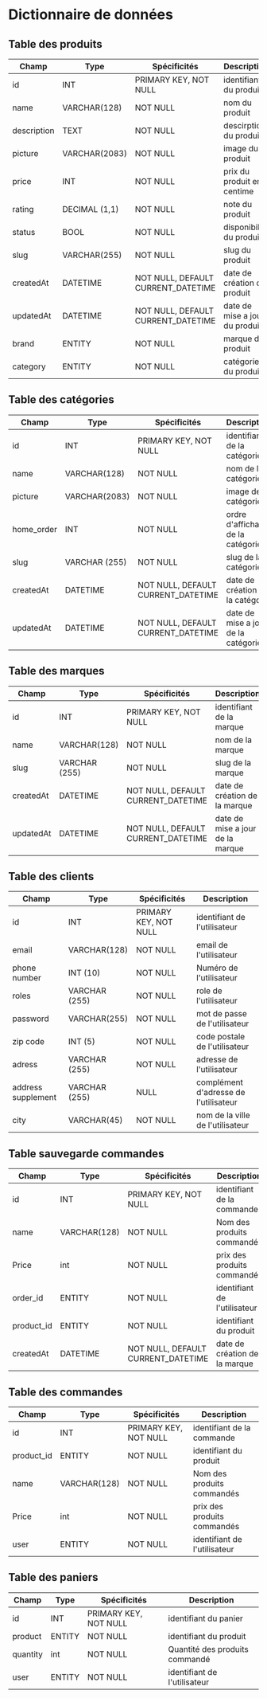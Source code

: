 # Dictionnaire de données

## Table des produits

| Champ       | Type          | Spécificités                       | Description                    |
| ----------- | ------------- | ---------------------------------- | ------------------------------ |
| id          | INT           | PRIMARY KEY, NOT NULL              | identifiant du produit         |
| name        | VARCHAR(128)  | NOT NULL                           | nom du produit                 |
| description | TEXT          | NOT NULL                           | descirption du produit         |
| picture     | VARCHAR(2083) | NOT NULL                           | image du produit               |
| price       | INT           | NOT NULL                           | prix du produit en centime     |
| rating      | DECIMAL (1,1) | NOT NULL                           | note du produit                |
| status      | BOOL          | NOT NULL                           | disponibilité du produit       |
| slug        | VARCHAR(255)  | NOT NULL                           | slug du produit                |
| createdAt   | DATETIME      | NOT NULL, DEFAULT CURRENT_DATETIME | date de création du produit    |
| updatedAt   | DATETIME      | NOT NULL, DEFAULT CURRENT_DATETIME | date de mise a jour du produit |
| brand       | ENTITY        | NOT NULL                           | marque du produit              |
| category    | ENTITY        | NOT NULL                           | catégorie du produit           |


## Table des catégories

| Champ      | Type          | Spécificités                       | Description                         |
| ---------- | ------------- | ---------------------------------- | ----------------------------------- |
| id         | INT           | PRIMARY KEY, NOT NULL              | identifiant de la catégorie         |
| name       | VARCHAR(128)  | NOT NULL                           | nom de la catégorie                 |
| picture    | VARCHAR(2083) | NOT NULL                           | image de la catégorie               |
| home_order | INT           | NOT NULL                           | ordre d'affichage de la catégorie   |
| slug       | VARCHAR (255) | NOT NULL                           | slug de la catégorie                |
| createdAt  | DATETIME      | NOT NULL, DEFAULT CURRENT_DATETIME | date de création de la catégorie    |
| updatedAt  | DATETIME      | NOT NULL, DEFAULT CURRENT_DATETIME | date de mise a jour de la catégorie |

## Table des marques

| Champ     | Type          | Spécificités                       | Description                      |
| --------- | ------------- | ---------------------------------- | -------------------------------- |
| id        | INT           | PRIMARY KEY, NOT NULL              | identifiant de la marque         |
| name      | VARCHAR(128)  | NOT NULL                           | nom de la marque                 |
| slug      | VARCHAR (255) | NOT NULL                           | slug de la marque                |
| createdAt | DATETIME      | NOT NULL, DEFAULT CURRENT_DATETIME | date de création de la marque    |
| updatedAt | DATETIME      | NOT NULL, DEFAULT CURRENT_DATETIME | date de mise a jour de la marque |

## Table des clients

| Champ              | Type          | Spécificités          | Description                             |
| ------------------ | ------------- | --------------------- | --------------------------------------- |
| id                 | INT           | PRIMARY KEY, NOT NULL | identifiant de l'utilisateur            |
| email              | VARCHAR(128)  | NOT NULL              | email de l'utilisateur                  |
| phone number       | INT (10)      | NOT NULL              | Numéro  de l'utilisateur                |
| roles              | VARCHAR (255) | NOT NULL              | role de l'utilisateur                   |
| password           | VARCHAR(255)  | NOT NULL              | mot de passe de l'utilisateur           |
| zip code           | INT (5)       | NOT NULL              | code postale  de l'utilisateur          |
| adress             | VARCHAR (255) | NOT NULL              | adresse  de l'utilisateur               |
| address supplement | VARCHAR (255) | NULL                  | complément d'adresse   de l'utilisateur |
| city               | VARCHAR(45)   | NOT NULL              | nom de la ville de l'utilisateur        |

## Table sauvegarde commandes

| Champ      | Type         | Spécificités                       | Description                   |
| ---------- | ------------ | ---------------------------------- | ----------------------------- |
| id         | INT          | PRIMARY KEY, NOT NULL              | identifiant de la commande    |
| name       | VARCHAR(128) | NOT NULL                           | Nom des produits commandés    |
| Price      | int          | NOT NULL                           | prix  des produits commandés  |
| order_id    | ENTITY       | NOT NULL                           | identifiant de l'utilisateur  |
| product_id | ENTITY       | NOT NULL                           | identifiant du produit        |
| createdAt  | DATETIME     | NOT NULL, DEFAULT CURRENT_DATETIME | date de création de la marque |

## Table des commandes


| Champ      | Type         | Spécificités          | Description                  |
| ---------- | ------------ | --------------------- | ---------------------------- |
| id         | INT          | PRIMARY KEY, NOT NULL | identifiant de la commande   |
| product_id | ENTITY       | NOT NULL              | identifiant du produit       |
| name       | VARCHAR(128) | NOT NULL              | Nom des produits commandés   |
| Price      | int          | NOT NULL              | prix  des produits commandés |
| user       | ENTITY       | NOT NULL              | identifiant de l'utilisateur |


## Table des paniers

| Champ      | Type   | Spécificités          | Description                    |
| ---------- | ------ | --------------------- | ------------------------------ |
| id         | INT    | PRIMARY KEY, NOT NULL | identifiant du panier          |
| product| ENTITY | NOT NULL              | identifiant du produit         |
| quantity   | int    | NOT NULL              | Quantité des produits commandé |
| user       | ENTITY | NOT NULL              | identifiant de l'utilisateur   |

